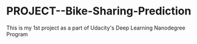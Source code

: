 # PROJECT--Bike-Sharing-Prediction
This is my 1st project as a part of Udacity's Deep Learning Nanodegree Program

